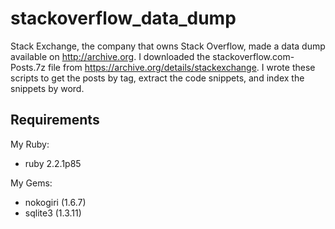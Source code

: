 # stackoverflow_data_dump

Stack Exchange, the company that owns Stack Overflow, made a data dump available on http://archive.org.
I downloaded the stackoverflow.com-Posts.7z file from https://archive.org/details/stackexchange. 
I wrote these scripts to get the posts by tag, extract the code snippets, and index the snippets by word.  


## Requirements

My Ruby:

* ruby 2.2.1p85

My Gems:

* nokogiri (1.6.7)
* sqlite3 (1.3.11)
